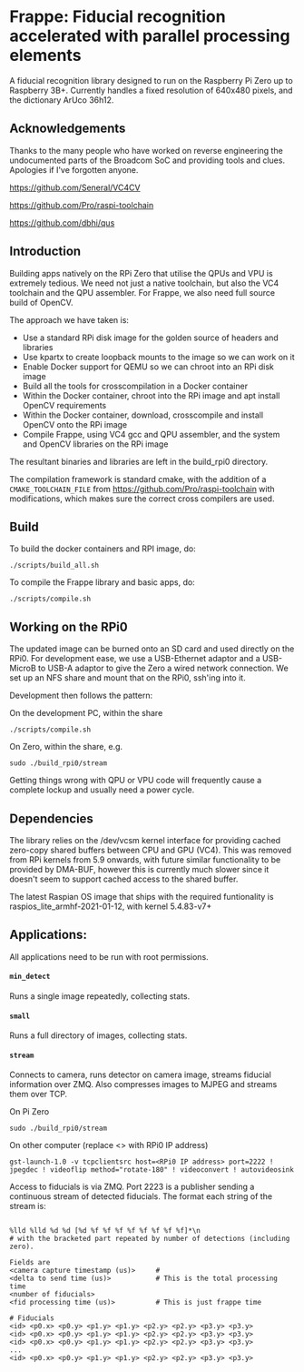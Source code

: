 # Frappe: Fiducial recognition accelerated with parallel processing elements

A fiducial recognition library designed to run on the Raspberry Pi Zero up to Raspberry 3B+. Currently handles a fixed resolution of 640x480 pixels, and the dictionary ArUco 36h12.

## Acknowledgements
Thanks to the many people who have worked on reverse engineering the undocumented parts of the Broadcom SoC and providing tools and clues. Apologies if I've forgotten anyone.

https://github.com/Seneral/VC4CV

https://github.com/Pro/raspi-toolchain

https://github.com/dbhi/qus


## Introduction
Building apps natively on the RPi Zero that utilise the QPUs and VPU is extremely tedious. We need not just a native toolchain, but also the VC4 toolchain and the QPU assembler. For Frappe, we also need full source build of OpenCV.

The approach we have taken is:

* Use a standard RPi disk image for the golden source of headers and libraries
* Use kpartx to create loopback mounts to the image so we can work on it
* Enable Docker support for QEMU so we can chroot into an RPi disk image
* Build all the tools for crosscompilation in a Docker container
* Within the Docker container, chroot into the RPi image and apt install OpenCV requirements
* Within the Docker container, download, crosscompile and install OpenCV onto the RPi image
* Compile Frappe, using VC4 gcc and QPU assembler, and the system and OpenCV libraries on the RPi image

The resultant binaries and libraries are left in the build_rpi0 directory.

The compilation framework is standard cmake, with the addition of a `CMAKE_TOOLCHAIN_FILE` from 
https://github.com/Pro/raspi-toolchain with modifications, which makes sure the correct cross compilers are used.




## Build
To build the docker containers and RPI image, do:
```
./scripts/build_all.sh
```

To compile the Frappe library and basic apps, do:
```
./scripts/compile.sh
```


## Working on the RPi0
The updated image can be burned onto an SD card and used directly on the RPi0. For development ease, we use a USB-Ethernet adaptor and a USB-MicroB to USB-A adaptor to give the Zero a wired network connection. We set up an NFS share and mount that on the RPi0, ssh'ing into it.

Development then follows the pattern:

On the development PC, within the share
```
./scripts/compile.sh
```
On Zero, within the share, e.g.
```
sudo ./build_rpi0/stream
```

Getting things wrong with QPU or VPU code will frequently cause a complete lockup and usually need a power cycle.



## Dependencies
The library relies on the /dev/vcsm kernel interface for providing cached zero-copy shared buffers between CPU and GPU (VC4). This was removed from RPi kernels from 5.9 onwards, with future similar functionality to be provided by DMA-BUF, however this is currently much slower since it doesn't seem to support cached access to the shared buffer.

The latest Raspian OS image that ships with the required funtionality is raspios_lite_armhf-2021-01-12, with kernel 5.4.83-v7+




## Applications:
All applications need to be run with root permissions.

#### `min_detect`
Runs a single image repeatedly, collecting stats.

#### `small`
Runs a full directory of images, collecting stats.

#### `stream`
Connects to camera, runs detector on camera image, streams fiducial information over ZMQ. Also compresses images to MJPEG and streams them over TCP.


On Pi Zero
```
sudo ./build_rpi0/stream
```

On other computer (replace <> with RPi0 IP address)

```
gst-launch-1.0 -v tcpclientsrc host=<RPi0 IP address> port=2222 ! jpegdec ! videoflip method="rotate-180" ! videoconvert ! autovideosink
```

Access to fiducials is via ZMQ. Port 2223 is a publisher sending a continuous stream of
detected fiducials. The format each string of the stream is:
```

%lld %lld %d %d [%d %f %f %f %f %f %f %f %f]*\n
# with the bracketed part repeated by number of detections (including zero).

Fields are
<camera capture timestamp (us)>     #
<delta to send time (us)>           # This is the total processing time
<number of fiducials>
<fid processing time (us)>          # This is just frappe time

# Fiducials
<id> <p0.x> <p0.y> <p1.y> <p1.y> <p2.y> <p2.y> <p3.y> <p3.y>
<id> <p0.x> <p0.y> <p1.y> <p1.y> <p2.y> <p2.y> <p3.y> <p3.y>
<id> <p0.x> <p0.y> <p1.y> <p1.y> <p2.y> <p2.y> <p3.y> <p3.y>
...
<id> <p0.x> <p0.y> <p1.y> <p1.y> <p2.y> <p2.y> <p3.y> <p3.y>
```


